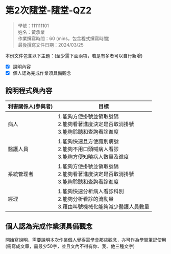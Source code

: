# 第2次隨堂-隨堂-QZ2
>
>學號：111111101
><br />
>姓名：黃承業
><br />
>作業撰寫時間：60 (mins，包含程式撰寫時間)
><br />
>最後撰寫文件日期：2024/03/25
>

本份文件包含以下主題：(至少需下面兩項，若是有多者可以自行新增)
- [x] 說明內容
- [x] 個人認為完成作業須具備觀念

## 說明程式與內容

|  利害關係人(參與者)   | 目標  |
|  ----  | ----  |
| 病人  | 1.能夠方便掛號並領取號碼 <br> 2.能夠看著進度決定是否取消掛號 <br>3.能夠聆聽和查詢看診進度 |
| 醫護人員  |  1.能夠快速且方便識別病號 <br> 2.能夠不用口頭喊病人看診 <br>3.能夠方便知曉病人數量及進度 |
| 系統管理者  | 1.能夠方便掛號並領取號碼 <br> 2.能夠看著進度決定是否取消掛號 <br>3.能夠聆聽和查詢看診進度 |
| 經理  | 1.能夠快速分析病人看診科別 <br> 2.能夠分析看診的流動量 <br>3.藉由叫號機械化能夠減少醫護人員數量 |






## 個人認為完成作業須具備觀念

開始寫說明，需要說明本次作業個人覺得需學會那些觀念，亦可作為學習筆記使用 (需寫成文章，需最少50字，並且文內不得有你、我、他三種文字)